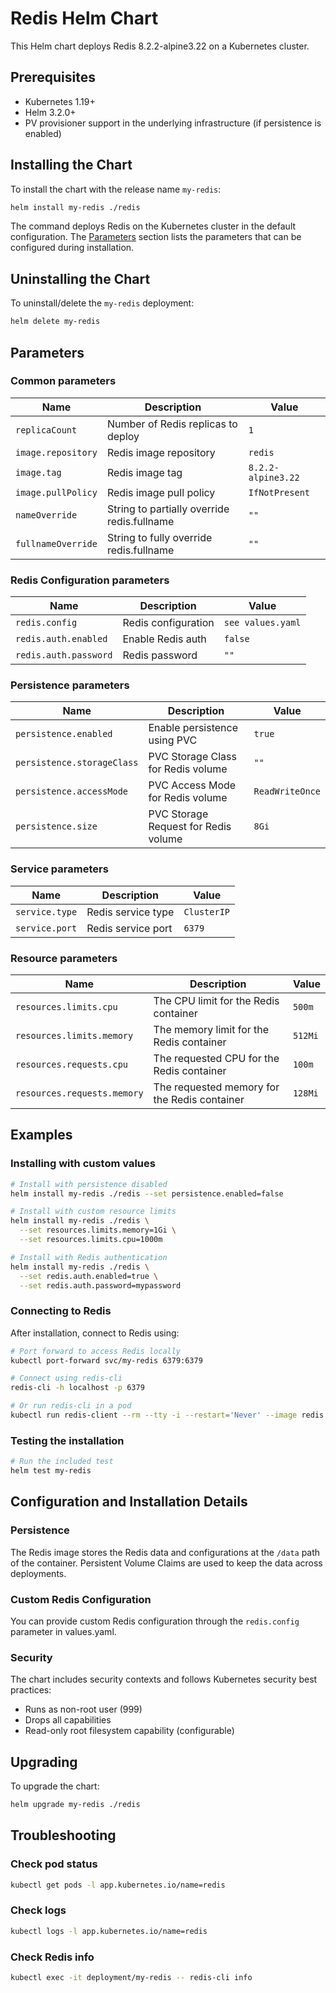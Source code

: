 # Redis Helm Chart

This Helm chart deploys Redis 8.2.2-alpine3.22 on a Kubernetes cluster.

## Prerequisites

- Kubernetes 1.19+
- Helm 3.2.0+
- PV provisioner support in the underlying infrastructure (if persistence is enabled)

## Installing the Chart

To install the chart with the release name `my-redis`:

```bash
helm install my-redis ./redis
```

The command deploys Redis on the Kubernetes cluster in the default configuration. The [Parameters](#parameters) section lists the parameters that can be configured during installation.

## Uninstalling the Chart

To uninstall/delete the `my-redis` deployment:

```bash
helm delete my-redis
```

## Parameters

### Common parameters

| Name                     | Description                                          | Value                    |
| ------------------------ | ---------------------------------------------------- | ------------------------ |
| `replicaCount`           | Number of Redis replicas to deploy                  | `1`                      |
| `image.repository`       | Redis image repository                               | `redis`                  |
| `image.tag`              | Redis image tag                                      | `8.2.2-alpine3.22`      |
| `image.pullPolicy`       | Redis image pull policy                             | `IfNotPresent`           |
| `nameOverride`           | String to partially override redis.fullname         | `""`                     |
| `fullnameOverride`       | String to fully override redis.fullname             | `""`                     |

### Redis Configuration parameters

| Name                     | Description                                          | Value                    |
| ------------------------ | ---------------------------------------------------- | ------------------------ |
| `redis.config`           | Redis configuration                                  | `see values.yaml`        |
| `redis.auth.enabled`     | Enable Redis auth                                    | `false`                  |
| `redis.auth.password`    | Redis password                                       | `""`                     |

### Persistence parameters

| Name                        | Description                                       | Value               |
| --------------------------- | ------------------------------------------------- | ------------------- |
| `persistence.enabled`       | Enable persistence using PVC                     | `true`              |
| `persistence.storageClass`  | PVC Storage Class for Redis volume               | `""`                |
| `persistence.accessMode`    | PVC Access Mode for Redis volume                 | `ReadWriteOnce`     |
| `persistence.size`          | PVC Storage Request for Redis volume             | `8Gi`               |

### Service parameters

| Name                  | Description                               | Value       |
| --------------------- | ----------------------------------------- | ----------- |
| `service.type`        | Redis service type                        | `ClusterIP` |
| `service.port`        | Redis service port                        | `6379`      |

### Resource parameters

| Name                        | Description                                       | Value       |
| --------------------------- | ------------------------------------------------- | ----------- |
| `resources.limits.cpu`      | The CPU limit for the Redis container            | `500m`      |
| `resources.limits.memory`   | The memory limit for the Redis container         | `512Mi`     |
| `resources.requests.cpu`    | The requested CPU for the Redis container        | `100m`      |
| `resources.requests.memory` | The requested memory for the Redis container     | `128Mi`     |

## Examples

### Installing with custom values

```bash
# Install with persistence disabled
helm install my-redis ./redis --set persistence.enabled=false

# Install with custom resource limits
helm install my-redis ./redis \
  --set resources.limits.memory=1Gi \
  --set resources.limits.cpu=1000m

# Install with Redis authentication
helm install my-redis ./redis \
  --set redis.auth.enabled=true \
  --set redis.auth.password=mypassword
```

### Connecting to Redis

After installation, connect to Redis using:

```bash
# Port forward to access Redis locally
kubectl port-forward svc/my-redis 6379:6379

# Connect using redis-cli
redis-cli -h localhost -p 6379

# Or run redis-cli in a pod
kubectl run redis-client --rm --tty -i --restart='Never' --image redis:8.2.2-alpine3.22 -- redis-cli -h my-redis -p 6379
```

### Testing the installation

```bash
# Run the included test
helm test my-redis
```

## Configuration and Installation Details

### Persistence

The Redis image stores the Redis data and configurations at the `/data` path of the container. Persistent Volume Claims are used to keep the data across deployments.

### Custom Redis Configuration

You can provide custom Redis configuration through the `redis.config` parameter in values.yaml.

### Security

The chart includes security contexts and follows Kubernetes security best practices:

- Runs as non-root user (999)
- Drops all capabilities
- Read-only root filesystem capability (configurable)

## Upgrading

To upgrade the chart:

```bash
helm upgrade my-redis ./redis
```

## Troubleshooting

### Check pod status
```bash
kubectl get pods -l app.kubernetes.io/name=redis
```

### Check logs
```bash
kubectl logs -l app.kubernetes.io/name=redis
```

### Check Redis info
```bash
kubectl exec -it deployment/my-redis -- redis-cli info
```